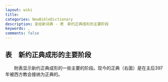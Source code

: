 ```yaml
---
layout: wiki
title: 
categories: NewBibleDictionary
description: 圣经新词典 - 表　新约正典成形的主要阶段
keywords: , 
comments: false
---
```


## 表　新约正典成形的主要阶段





　　附表显示新约正典成形的一些主要的阶段。现今的正典（右面）是在主后397年被西方教会接纳为正典的。











